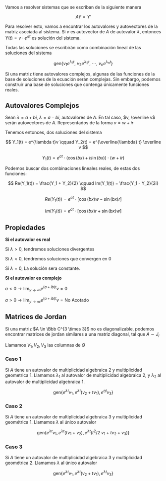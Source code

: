 Vamos a resolver sistemas que se escriban de la siguiente manera

$$
AY  = Y'
$$

Para resolver esto, vamos a encontrar los autovalores y autovectores de la matriz asociada al sistema. Si $v$ es autovector de $A$ de autovalor $\lambda$, entonces $Y(t) = v\cdot e^{\lambda t}$ es solución del sistema.

Todas las soluciones se escribirán como combinación lineal de las soluciones del sistema

$$
\text{gen}\{v_1 e^{\lambda_1t},\ v_2 e^{\lambda_2t},\ \cdots,\ v_n e^{\lambda_nt}\}
$$

Si una matriz tiene autovalores complejos, algunas de las funciones de la base de soluciones de la ecuación serán complejas. Sin embargo, podemos construir una base de soluciones que contenga únicamente funciones reales.

## Autovalores Complejos

Sean $\lambda = a + bi,\ \lambda = a - bi$, autovalores de $A$. En tal caso, $v, \overline v$ serán autovectores de $A$. Representados de la forma $v = w + ir$

Tenemos entonces, dos soluciones del sistema

$$
Y_1(t) = e^{\lambda t}v \qquad Y_2(t) = e^{\overline{\lambda} t} \overline v
$$

$$
Y_1(t) = e^{at}\cdot\Big(\cos(bx) + i\sin(bx)\Big)\cdot(w+ir)
$$

Podemos buscar dos combinaciones lineales reales, de estas dos funciones:

$$
Re(Y_1(t)) = \frac{Y_1 + Y_2}{2} \qquad Im(Y_1(t)) = \frac{Y_1 - Y_2}{2i}
$$

$$
Re(Y_1(t)) = e^{at} \cdot \Big[\cos(bx)w - \sin(bx)r\Big]
$$

$$
Im(Y_1(t)) = e^{at} \cdot \Big[\cos(bx)r + \sin(bx)w\Big]
$$

## Propiedades

**Si el autovalor es real**

Si $\lambda > 0$, tendremos soluciones divergentes

Si $\lambda < 0$, tendremos soluciones que convergen en $0$

Si $\lambda = 0$, La solución sera constante.

**Si el autovalor es complejo**

$a < 0 \to \lim_{y \to \infty} e^{(a+ib)t}v = 0$

$a > 0 \to \lim_{y \to \infty} e^{(a+ib)t}v = \text{No Acotado}$

## Matrices de Jordan

Si una matriz $A \in \Bbb C^{3 \times 3}$ no es diagonalizable, podemos encontrar matrices de jordan similares a una matriz diagonal, tal que $A \sim J_i$

Llamamos $V_1, V_2, V_3$ las columnas de $Q$

### Caso 1

Si $A$ tiene un autovalor de multiplicidad algebraica $2$ y multiplicidad geometrica $1$. Llamamos $\lambda_1$ al autovalor de multiplicidad algebraica $2$, y $\lambda_2$ al autovalor de multiplicidad algebraica $1$.

$$
\text{gen}\{e^{\lambda t}v_1, e^{\lambda t}(v_2+tv_1), e^{\eta t}v_3\}
$$

### Caso 2

Si $A$ tiene un autovalor de multiplicidad algebraica $3$ y multiplicidad geométrica $1$. Llamamos $\lambda$ al único autovalor

$$
\text{gen}\{e^{\lambda t}v_1, e^{\lambda t}(tv_1+v_2), e^{\lambda t}({t^2}/2 \ v_1 + tv_2 + v_3)\}
$$

### Caso 3

Si $A$ tiene un autovalor de multiplicidad algebraica $3$ y multiplicidad geométrica $2$. Llamamos $\lambda$ al único autovalor

$$
\text{gen}\{e^{\lambda t}v_1, e^{\lambda t}(v_2+tv_1), e^{\lambda t}v_3\}
$$
